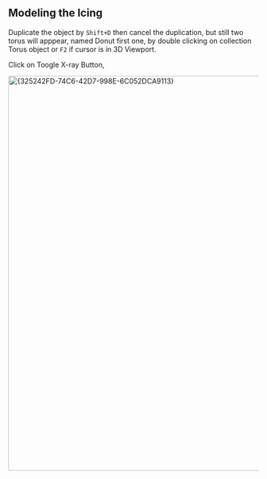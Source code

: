 ## Modeling the Icing

Duplicate the object by `Shift+D`
then cancel the duplication, but still two torus will apppear, named Donut first one, by double clicking on collection Torus object
or `F2` if cursor is in 3D Viewport.

Click on Toogle X-ray Button,

<img width="794" alt="{325242FD-74C6-42D7-998E-6C052DCA9113}" src="https://github.com/user-attachments/assets/d69216c2-12ba-4aaa-9def-14a3c96f5e2c">
